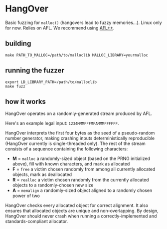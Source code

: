 # HangOver

Basic fuzzing for `malloc()` (hangovers lead to fuzzy memories...). Linux only for now. Relies on AFL. We recommend using [AFL++](https://github.com/AFLplusplus/AFLplusplus).

## building

    make PATH_TO_MALLOC=/path/to/malloclib MALLOC_LIBRARY=yourmalloc

## running the fuzzer

    export LD_LIBRARY_PATH=/path/to/malloclib
    make fuzz

## how it works

HangOver operates on a randomly-generated stream produced by AFL.

Here's an example legal input: `1234MMMFFFMFAMMMFFFFFF`.

HangOver interprets the first four bytes as the seed of a pseudo-random number generator, making crashing inputs deterministically reproducible (HangOver currently is single-threaded only). The rest of the stream consists of a sequence containing the following characters:

* **M** = `malloc` a randomly-sized object (based on the PRNG initialized above), fill with known characters, and mark as allocated
* **F** = `free` a victim chosen randomly from among all currently allocated objects, mark as deallocated
* **R** = `realloc` a victim chosen randomly from the currently allocated objects to a randomly-chosen new size
* **A** = `memalign` a randomly-sized object aligned to a randomly chosen power of two

HangOver checks every allocated object for correct alignment. It also ensures that allocated objects are unique and non-overlapping. By design, HangOver should never crash when running a correctly-implemented and standards-compliant allocator.
